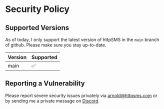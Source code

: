 # Security Policy

## Supported Versions

As of today, I only support the latest version of httpSMS in the `main` branch of github. Please make sure you stay up-to-date.

| Version | Supported          |
| ------- | ------------------ |
| main    | :white_check_mark: |

## Reporting a Vulnerability

Please report severe security issues privately via arnold@httpsms.com or by sending me a private message on [Discord](https://discord.gg/kGk8HVqeEZ).
